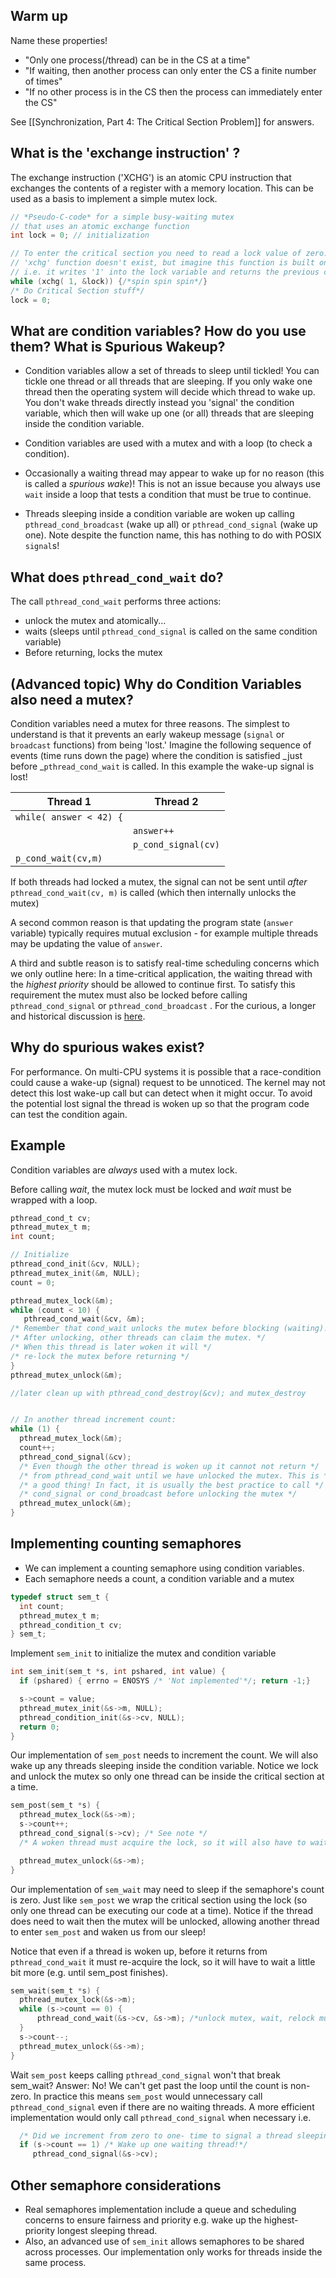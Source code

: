## Warm up
Name these properties!
* "Only one process(/thread) can be in the CS at a time"
* "If waiting, then another process can only enter the CS a finite number of times" 
* "If no other process is in the CS then the process can immediately enter the CS"

See [[Synchronization, Part 4: The Critical Section Problem]] for answers.

## What is the 'exchange instruction' ?
The exchange instruction ('XCHG') is an atomic CPU instruction that exchanges the contents of a register with a memory location. This can be used as a basis to implement a simple mutex lock.
```C
// *Pseudo-C-code* for a simple busy-waiting mutex 
// that uses an atomic exchange function
int lock = 0; // initialization

// To enter the critical section you need to read a lock value of zero. 
// 'xchg' function doesn't exist, but imagine this function is built on the atomic XCHG CPU function
// i.e. it writes '1' into the lock variable and returns the previous contents of the memory
while (xchg( 1, &lock)) {/*spin spin spin*/}
/* Do Critical Section stuff*/
lock = 0;
```

## What are condition variables? How do you use them? What is Spurious Wakeup?

* Condition variables allow a set of threads to sleep until tickled! You can tickle one thread or all threads that are sleeping. If you only wake one thread then the operating system will decide which thread to wake up. You don't wake threads directly instead you 'signal' the condition variable, which then will wake up one (or all) threads that are sleeping inside the condition variable.

* Condition variables are used with a mutex and with a loop (to check a condition).

* Occasionally a waiting thread may appear to wake up for no reason (this is called a _spurious wake_)! This is not an issue because you always use `wait` inside a loop that tests a condition that must be true to continue.

* Threads sleeping inside a condition variable are woken up calling `pthread_cond_broadcast` (wake up all) or `pthread_cond_signal` (wake up one). Note despite the function name, this has nothing to do with POSIX `signal`s!

## What does `pthread_cond_wait` do?
The call `pthread_cond_wait` performs three actions:
* unlock the mutex and atomically...
* waits (sleeps until `pthread_cond_signal` is called on the same condition variable)
* Before returning, locks the mutex

## (Advanced topic) Why do Condition Variables also need a mutex?
Condition variables need a mutex for three reasons. The simplest to understand is that it prevents an early wakeup message (`signal` or `broadcast` functions) from being 'lost.' Imagine the following sequence of events (time runs down the page) where the condition is satisfied _just before _`pthread_cond_wait` is called. In this example the wake-up signal is lost!

Thread 1                 | Thread 2
-------------------------|---------
`while( answer < 42) {` |
                         | `answer++`
                         | `p_cond_signal(cv)`
`p_cond_wait(cv,m) `     |

If both threads had locked a mutex, the signal can not be sent until _after_ `pthread_cond_wait(cv, m)` is called (which then internally unlocks the mutex)

A second common reason is that updating the program state (`answer` variable) typically requires mutual exclusion - for example multiple threads may be updating the value of `answer`.

A third and subtle reason is to satisfy real-time scheduling concerns which we only outline here: In a time-critical application, the waiting thread with the _highest priority_ should be allowed to continue first. To satisfy this requirement the mutex must also be locked before calling `pthread_cond_signal` or `pthread_cond_broadcast` . For the curious, a longer and historical discussion is [here](https://groups.google.com/forum/?hl=ky#!msg/comp.programming.threads/wEUgPq541v8/ZByyyS8acqMJ).

## Why do spurious wakes exist?
For performance. On multi-CPU systems it is possible that a race-condition could cause a wake-up (signal) request to be unnoticed. The kernel may not detect this lost wake-up call but can detect when it might occur. To avoid the potential lost signal the thread is woken up so that the program code can test the condition again.

## Example
Condition variables are _always_ used with a mutex lock.

Before calling _wait_, the mutex lock must be locked and _wait_ must be wrapped with a loop.
```C
pthread_cond_t cv;
pthread_mutex_t m;
int count;

// Initialize
pthread_cond_init(&cv, NULL);
pthread_mutex_init(&m, NULL);
count = 0;

pthread_mutex_lock(&m);
while (count < 10) {
   pthread_cond_wait(&cv, &m); 
/* Remember that cond_wait unlocks the mutex before blocking (waiting)! */
/* After unlocking, other threads can claim the mutex. */
/* When this thread is later woken it will */
/* re-lock the mutex before returning */
}
pthread_mutex_unlock(&m);

//later clean up with pthread_cond_destroy(&cv); and mutex_destroy 


// In another thread increment count:
while (1) {
  pthread_mutex_lock(&m);
  count++;
  pthread_cond_signal(&cv);
  /* Even though the other thread is woken up it cannot not return */
  /* from pthread_cond_wait until we have unlocked the mutex. This is */
  /* a good thing! In fact, it is usually the best practice to call */
  /* cond_signal or cond_broadcast before unlocking the mutex */
  pthread_mutex_unlock(&m);
}
```
## Implementing counting semaphores
* We can implement a counting semaphore using condition variables.
* Each semaphore needs a count, a condition variable and a mutex
```C
typedef struct sem_t {
  int count; 
  pthread_mutex_t m;
  pthread_condition_t cv;
} sem_t;
```

Implement `sem_init` to initialize the mutex and condition variable
```C
int sem_init(sem_t *s, int pshared, int value) {
  if (pshared) { errno = ENOSYS /* 'Not implemented'*/; return -1;}

  s->count = value;
  pthread_mutex_init(&s->m, NULL);
  pthread_condition_init(&s->cv, NULL);
  return 0;
}
```

Our implementation of `sem_post` needs to increment the count.
We will also wake up any threads sleeping inside the condition variable.
Notice we lock and unlock the mutex so only one thread can be inside the critical section at a time.
```C
sem_post(sem_t *s) {
  pthread_mutex_lock(&s->m);
  s->count++;
  pthread_cond_signal(s->cv); /* See note */
  /* A woken thread must acquire the lock, so it will also have to wait until we call unlock*/

  pthread_mutex_unlock(&s->m);
}
```
Our implementation of `sem_wait` may need to sleep if the semaphore's count is zero.
Just like `sem_post` we wrap the critical section using the lock (so only one thread can be executing our code at a time). Notice if the thread does need to wait then the mutex will be unlocked, allowing another thread to enter `sem_post` and waken us from our sleep!

Notice that even if a thread is woken up, before it returns from  `pthread_cond_wait` it must re-acquire the lock, so it will have to wait a little bit more (e.g. until sem_post finishes). 
```C
sem_wait(sem_t *s) {
  pthread_mutex_lock(&s->m);
  while (s->count == 0) {
      pthread_cond_wait(&s->cv, &s->m); /*unlock mutex, wait, relock mutex*/
  }
  s->count--;
  pthread_mutex_unlock(&s->m);
}
```
Wait `sem_post` keeps calling `pthread_cond_signal` won't that break sem_wait? 
Answer: No! We can't get past the loop until the count is non-zero. In practice this means `sem_post` would unnecessary call `pthread_cond_signal` even if there are no waiting threads. A more efficient implementation would only call `pthread_cond_signal` when necessary i.e.
```C
  /* Did we increment from zero to one- time to signal a thread sleeping inside sem_post */
  if (s->count == 1) /* Wake up one waiting thread!*/
     pthread_cond_signal(&s->cv);
``` 

## Other semaphore considerations
* Real semaphores implementation include a queue and scheduling concerns to ensure fairness and priority e.g. wake up the highest-priority longest sleeping thread.
* Also, an advanced use of `sem_init` allows semaphores to be shared across processes. Our implementation only works for threads inside the same process.

